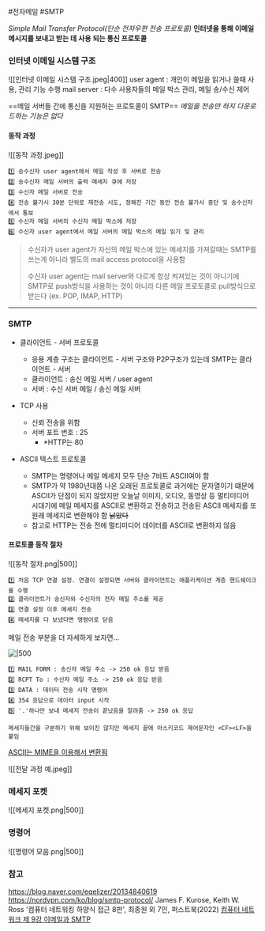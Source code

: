 #전자메일 #SMTP

*Simple Mail Transfer Protocol(단순 전자우편 전송 프로토콜)*
**인터넷을 통해 이메일 메시지를 보내고 받는 데 사용 되는 통신 프로토콜**

### 인터넷 이메일 시스템 구조

![[인터넷 이메일 시스템 구조.jpeg|400]]
user agent : 개인이 메일을 읽거나 쓸때 사용, 관리 기능 수행
mail server : 다수 사용자들의 메일 박스 관리, 메일 송/수신 제어

==메일 서버들 간에 통신을 지원하는 프로토콜이 SMTP==
*메일을 전송만 하지 다운로드하는 기능은 없다*

#### 동작 과정

![[동작 과정.jpeg]]

	1️⃣ 송수신자 user agent에서 메일 작성 후 서버로 전송
	2️⃣ 송수신자 메일 서버의 출력 메세지 큐에 저장
	3️⃣ 수신자 메일 서버로 전송
	4️⃣ 전송 불가시 30분 단위로 재전송 시도, 정해진 기간 동안 전송 불가시 중단 및 송수신자에서 통보
	5️⃣ 수신자 메일 서버의 수신자 메일 박스에 저장
	6️⃣ 수신자 user agent에서 메일 서버의 메일 박스의 메일 읽기 및 관리

> 수신자가 user agent가 자신의 메일 박스에 있는 메세지를 가져갈때는 SMTP를 쓰는게 아니라 별도의 mail access protocol을 사용함
> 
> 수신자 user agent는 mail server와 다르게 항상 켜져있는 것이 아니기에 SMTP로 push방식을 사용하는 것이 아니라 다른 메일 프로토콜로 pull방식으로 받는다 (ex. POP, IMAP, HTTP)

---
### SMTP

-  클라이언트 - 서버 프로토콜
	- 응용 계층 구조는 클라이언트 - 서버 구조와 P2P구조가 있는데 SMTP는 클라이언트 - 서버
	- 클라이언트 : 송신 메일 서버 / user agent
	- 서버 : 수신 서버 메일 / 송신 메일 서버
	
-  TCP 사용
	- 신뢰 전송을 위함
	- 서버 포트 번호 : 25
		- *HTTP는 80
	
-  ASCII 텍스트 프로토콜
	- SMTP는 명령어나 메일 메세지 모두 단순 7비트 ASCII여야 함
	- SMTP가 약 1980년대쯤 나온 오래된 프로토콜로 과거에는 문자열이기 떄문에 ASCII가 단점이 되지 않았지만 오늘날 이미지, 오디오, 동영상 등 멀티미디어 시대기에 메일 메세지를 ASCII로 변환하고 전송하고 전송된 ASCII 메세지를 또 원래 메세지로 변환해야 함 ~~낡았다~~
	- 참고로 HTTP는 전송 전에 멀티미디어 데이터를 ASCII로 변환하지 않음


#### 프로토콜 동작 절차

![[동작 절차.png|500]]

	1️⃣ 처음 TCP 연결 설정. 연결이 설정되면 서버와 클라이언트는 애플리케이션 계층 핸드쉐이크를 수행
	2️⃣ 클라이언트가 송신자와 수신자의 전자 메일 주소를 제공
	3️⃣ 연결 설정 이후 메세지 전송
	4️⃣ 메세지를 다 보냈다면 명령어로 닫음

메일 전송 부분을 더 자세하게 보자면...

![|500](https://mblogthumb-phinf.pstatic.net/20110810_227/eqelizer_1312908510459_8kvr5N_png/080911_1648_04SMTPSimpl2.png?type=w420)

	1️⃣ MAIL FORM : 송신자 메일 주소 -> 250 ok 응답 받음
	2️⃣ RCPT To : 수신자 메일 주소 -> 250 ok 응답 받음
	3️⃣ DATA : 데이터 전송 시작 명령어
	4️⃣ 354 응답으로 데이터 input 시작
	5️⃣ '.'하나만 보내 메세지 전송이 끝났음을 알려줌 -> 250 ok 응답

	메세지들간을 구분하기 위해 보이진 않지만 메세지 끝에 아스키코드 제어문자인 <CF><LF>을 붙임

[ASCII는 MIME을 이용해서 변환됨](https://ko.wikipedia.org/wiki/MIME)

![[전달 과정 예.jpeg]]

### 메세지 포켓

![[메세지 포켓.png|500]]

### 명령어

![[명령어 모음.png|500]]
### 참고
https://blog.naver.com/eqelizer/20134840619
https://nordvpn.com/ko/blog/smtp-protocol/
James F. Kurose, Keith W. Ross '컴퓨터 네트워킹 하양식 접근 8판', 최종원 외 7인, 퍼스트북(2022) 
[컴퓨터 네트워크 제 9강 이메일과 SMTP](https://www.youtube.com/watch?v=maNnhEw4bzk)

